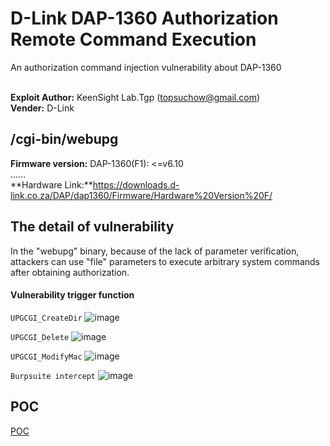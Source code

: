 # D-Link DAP-1360 Authorization Remote Command Execution
An authorization command injection vulnerability about DAP-1360

</br>**Exploit Author:** KeenSight Lab.Tgp (topsuchow@gmail.com)
</br>**Vender:** D-Link

## /cgi-bin/webupg
**Firmware version:** 
DAP-1360(F1): <=v6.10
</br>......
<br/>**Hardware Link:**https://downloads.d-link.co.za/DAP/dap1360/Firmware/Hardware%20Version%20F/
## The detail of vulnerability
In the "webupg" binary, because of the lack of parameter verification, attackers can use "file" parameters to execute arbitrary system commands after obtaining authorization.

#### Vulnerability trigger function
`UPGCGI_CreateDir`
![image](https://github.com/tgp-top/DAP-1360/blob/2d09c23efafd8d3199b0a84d5b159f3cdbd26638/%E5%9B%BE%E7%89%87/1.png)

`UPGCGI_Delete`
![image](https://github.com/tgp-top/DAP-1360/blob/2d09c23efafd8d3199b0a84d5b159f3cdbd26638/%E5%9B%BE%E7%89%87/2.png)

`UPGCGI_ModifyMac`
![image](https://github.com/tgp-top/DAP-1360/blob/2d09c23efafd8d3199b0a84d5b159f3cdbd26638/%E5%9B%BE%E7%89%87/3.png)

`Burpsuite intercept`
![image](https://github.com/tgp-top/DAP-1360/blob/220154515d7b765ecc8daffd6c990ba45df4735f/%E5%9B%BE%E7%89%87/4.png)

## POC
[POC](https://github.com/tgp-top/DAP-1360/blob/b49ab592d240de04397e9c3389f328cf6a27b6be/dap-1360.py)
  
  
  
